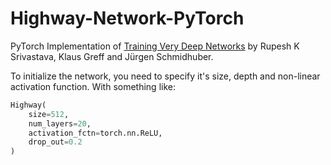 # Highway-Network-PyTorch
PyTorch Implementation of [Training Very Deep Networks](https://arxiv.org/abs/1507.06228) 
by Rupesh K Srivastava, Klaus Greff and  Jürgen Schmidhuber.

To initialize the network, you need to specify it's size, depth and non-linear activation function. 
With something like:

```python
Highway(
    size=512, 
    num_layers=20, 
    activation_fctn=torch.nn.ReLU, 
    drop_out=0.2
)
``` 
